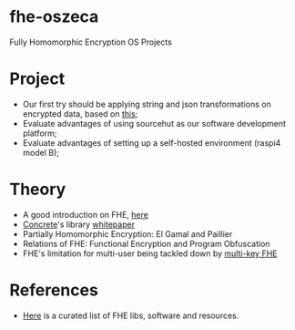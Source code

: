 # fhe-oszeca
Fully Homomorphic Encryption OS Projects

# Project
- Our first try should be applying string and json transformations on encrypted data, based on [this](https://docs.zama.ai/concrete/lib/user/bootstrapped-operations/applying-a-function-to-a-ciphertext.html);
- Evaluate advantages of using sourcehut as our software development platform;
- Evaluate advantages of setting up a self-hosted environment (raspi4 model B);

# Theory
- A good introduction on FHE, [here](https://eprint.iacr.org/2015/1192.pdf)
- [Concrete](https://github.com/zama-ai/concrete)'s library [whitepaper](https://eprint.iacr.org/2018/421.pdf)
- Partially Homomorphic Encryption: El Gamal and Paillier
- Relations of FHE: Functional Encryption and Program Obfuscation
- FHE's limitation for multi-user being tackled down by [multi-key FHE](https://www.iacr.org/archive/tcc2016b/99850157/99850157.pdf)
  
# References
- [Here](https://github.com/jonaschn/awesome-he) is a curated list of FHE libs, software and resources.

